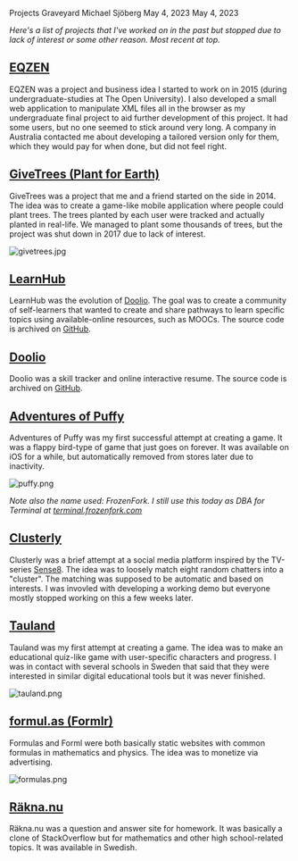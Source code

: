 Projects Graveyard
Michael Sjöberg
May 4, 2023
May 4, 2023

*Here's a list of projects that I've worked on in the past but stopped due to lack of interest or some other reason. Most recent at top.*

## <a name="eqzen" class="anchor"></a> [EQZEN](#eqzen)

EQZEN was a project and business idea I started to work on in 2015 (during undergraduate-studies at The Open University). I also developed a small web application to manipulate XML files all in the browser as my undergraduate final project to aid further development of this project. It had some users, but no one seemed to stick around very long. A company in Australia contacted me about developing a tailored version only for them, which they would pay for when done, but did not feel right.

<!-- ![eqzen.png](/images/eqzen.png) -->

## <a name="givetrees" class="anchor"></a> [GiveTrees (Plant for Earth)](#givetrees)

GiveTrees was a project that me and a friend started on the side in 2014. The idea was to create a game-like mobile application where people could plant trees. The trees planted by each user were tracked and actually planted in real-life. We managed to plant some thousands of trees, but the project was shut down in 2017 due to lack of interest.

![givetrees.jpg](/images/givetrees.jpg)

## <a name="learnhub" class="anchor"></a> [LearnHub](#learnhub)

LearnHub was the evolution of [Doolio](#doolio). The goal was to create a community of self-learners that wanted to create and share pathways to learn specific topics using available-online resources, such as MOOCs. The source code is archived on [GitHub](https://github.com/miqqeio/learnhub.io).

## <a name="doolio" class="anchor"></a> [Doolio](#doolio)

Doolio was a skill tracker and online interactive resume. The source code is archived on [GitHub](https://github.com/miqqeio/doolio.co).

## <a name="puffy" class="anchor"></a> [Adventures of Puffy](#puffy)

Adventures of Puffy was my first successful attempt at creating a game. It was a flappy bird-type of game that just goes on forever. It was available on iOS for a while, but automatically removed from stores later due to inactivity.

![puffy.png](/images/puffy.png)

*Note also the name used: FrozenFork. I still use this today as DBA for Terminal at [terminal.frozenfork.com](https://terminal.frozenfork.com)*

## <a name="clusterly" class="anchor"></a> [Clusterly](#clusterly)

Clusterly was a brief attempt at a social media platform inspired by the TV-series [Sense8](https://en.wikipedia.org/wiki/Sense8). The idea was to loosely match eight random chatters into a "cluster". The matching was supposed to be automatic and based on interests. I was invovled with developing a working demo but everyone mostly stopped working on this a few weeks later.

## <a name="tauland" class="anchor"></a> [Tauland](#tauland)

Tauland was my first attempt at creating a game. The idea was to make an educational quiz-like game with user-specific characters and progress. I was in contact with several schools in Sweden that said that they were interested in similar digital educational tools but it was never finished. 

![tauland.png](/images/tauland.png)

## <a name="formulas" class="anchor"></a> [formul.as (Formlr)](#formulas)

Formulas and Forml were both basically static websites with common formulas in mathematics and physics. The idea was to monetize via advertising.

![formulas.png](/images/formulas.png)

## <a name="rakna" class="anchor"></a> [Räkna.nu](#rakna)

Räkna.nu was a question and answer site for homework. It was basically a clone of StackOverflow but for mathematics and other high school-related topics. It was available in Swedish.

<!-- ![rakna.jpg](/images/rakna.jpg) -->
